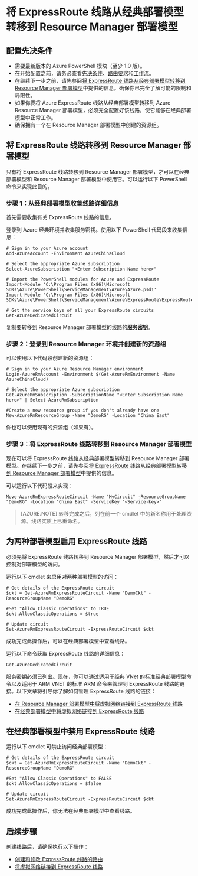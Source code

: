 <properties
   pageTitle="将 ExpressRoute 线路从经典部署模型转移到 Resource Manager 部署模型 | Azure"
   description="本页面介绍如何将经典线路转移到 Resource Manager 部署模型。"
   documentationCenter="na"
   services="expressroute"
   authors="ganesr"
   manager="carmonm"
   editor=""
   tags="azure-resource-manager"/>
<tags
   ms.service="expressroute"
   ms.devlang="na"
   ms.topic="article"
   ms.tgt_pltfrm="na"
   ms.workload="infrastructure-services"
   ms.date="10/10/2016"
   wacn.date="10/31/2016"
   ms.author="ganesr"/>



# 将 ExpressRoute 线路从经典部署模型转移到 Resource Manager 部署模型

## 配置先决条件

- 需要最新版本的 Azure PowerShell 模块（至少 1.0 版）。
- 在开始配置之前，请务必查看[先决条件](/documentation/articles/expressroute-prerequisites/)、[路由要求](/documentation/articles/expressroute-routing/)和[工作流](/documentation/articles/expressroute-workflows/)。
- 在继续下一步之前，请先参阅[将 ExpressRoute 线路从经典部署模型转移到 Resource Manager 部署模型](/documentation/articles/expressroute-move/)中提供的信息。确保你已完全了解可能的限制和局限性。
- 如果你要将 Azure ExpressRoute 线路从经典部署模型转移到 Azure Resource Manager 部署模型，必须完全配置好该线路，使它能够在经典部署模型中正常工作。
- 确保拥有一个在 Resource Manager 部署模型中创建的资源组。

## 将 ExpressRoute 线路转移到 Resource Manager 部署模型

只有将 ExpressRoute 线路转移到 Resource Manager 部署模型，才可以在经典部署模型和 Resource Manager 部署模型中使用它。可以运行以下 PowerShell 命令来实现此目的。

### 步骤 1：从经典部署模型收集线路详细信息

首先需要收集有关 ExpressRoute 线路的信息。

登录到 Azure 经典环境并收集服务密钥。使用以下 PowerShell 代码段来收集信息：

	# Sign in to your Azure account
	Add-AzureAccount -Environment AzureChinaCloud

	# Select the appropriate Azure subscription
	Select-AzureSubscription "<Enter Subscription Name here>"

	# Import the PowerShell modules for Azure and ExpressRoute
	Import-Module 'C:\Program Files (x86)\Microsoft SDKs\Azure\PowerShell\ServiceManagement\Azure\Azure.psd1'
	Import-Module 'C:\Program Files (x86)\Microsoft SDKs\Azure\PowerShell\ServiceManagement\Azure\ExpressRoute\ExpressRoute.psd1'

	# Get the service keys of all your ExpressRoute circuits
	Get-AzureDedicatedCircuit

复制要转移到 Resource Manager 部署模型的线路的**服务密钥**。

### 步骤 2：登录到 Resource Manager 环境并创建新的资源组

可以使用以下代码段创建新的资源组：

	# Sign in to your Azure Resource Manager environment
	Login-AzureRmAccount -Environment $(Get-AzureRmEnvironment -Name AzureChinaCloud)

	# Select the appropriate Azure subscription
	Get-AzureRmSubscription -SubscriptionName "<Enter Subscription Name here>" | Select-AzureRmSubscription

	#Create a new resource group if you don't already have one
	New-AzureRmResourceGroup -Name "DemoRG" -Location "China East"

你也可以使用现有的资源组（如果有）。

### 步骤 3：将 ExpressRoute 线路转移到 Resource Manager 部署模型

现在可以将 ExpressRoute 线路从经典部署模型转移到 Resource Manager 部署模型。在继续下一步之前，请先参阅[将 ExpressRoute 线路从经典部署模型转移到 Resource Manager 部署模型](/documentation/articles/expressroute-move/)中提供的信息。

可以运行以下代码段来实现：

	Move-AzureRmExpressRouteCircuit -Name "MyCircuit" -ResourceGroupName "DemoRG" -Location "China East" -ServiceKey "<Service-key>"

>[AZURE.NOTE] 转移完成之后，列在前一个 cmdlet 中的新名称用于处理资源。线路实质上已重命名。

## 为两种部署模型启用 ExpressRoute 线路

必须先将 ExpressRoute 线路转移到 Resource Manager 部署模型，然后才可以控制对部署模型的访问。

运行以下 cmdlet 来启用对两种部署模型的访问：

    # Get details of the ExpressRoute circuit
    $ckt = Get-AzureRmExpressRouteCircuit -Name "DemoCkt" -ResourceGroupName "DemoRG"

    #Set "Allow Classic Operations" to TRUE
    $ckt.AllowClassicOperations = $true

    # Update circuit
    Set-AzureRmExpressRouteCircuit -ExpressRouteCircuit $ckt

成功完成此操作后，可以在经典部署模型中查看线路。

运行以下命令获取 ExpressRoute 线路的详细信息：

    Get-AzureDedicatedCircuit

服务密钥必须已列出。现在，你可以通过适用于经典 VNet 的标准经典部署模型命令以及适用于 ARM VNET 的标准 ARM 命令来管理到 ExpressRoute 线路的链接。以下文章将引导你了解如何管理 ExpressRoute 线路的链接：

- [在 Resource Manager 部署模型中将虚拟网络链接到 ExpressRoute 线路](/documentation/articles/expressroute-howto-linkvnet-arm/)
- [在经典部署模型中将虚拟网络链接到 ExpressRoute 线路](/documentation/articles/expressroute-howto-linkvnet-classic/)


## 在经典部署模型中禁用 ExpressRoute 线路

运行以下 cmdlet 可禁止访问经典部署模型：

    # Get details of the ExpressRoute circuit
    $ckt = Get-AzureRmExpressRouteCircuit -Name "DemoCkt" -ResourceGroupName "DemoRG"

    #Set "Allow Classic Operations" to FALSE
    $ckt.AllowClassicOperations = $false

    # Update circuit
    Set-AzureRmExpressRouteCircuit -ExpressRouteCircuit $ckt

成功完成此操作后，你无法在经典部署模型中查看线路。

## 后续步骤

创建线路后，请确保执行以下操作：

- [创建和修改 ExpressRoute 线路的路由](/documentation/articles/expressroute-howto-routing-arm/)
- [将虚拟网络链接到 ExpressRoute 线路](/documentation/articles/expressroute-howto-linkvnet-arm/)

<!---HONumber=Mooncake_0509_2016-->